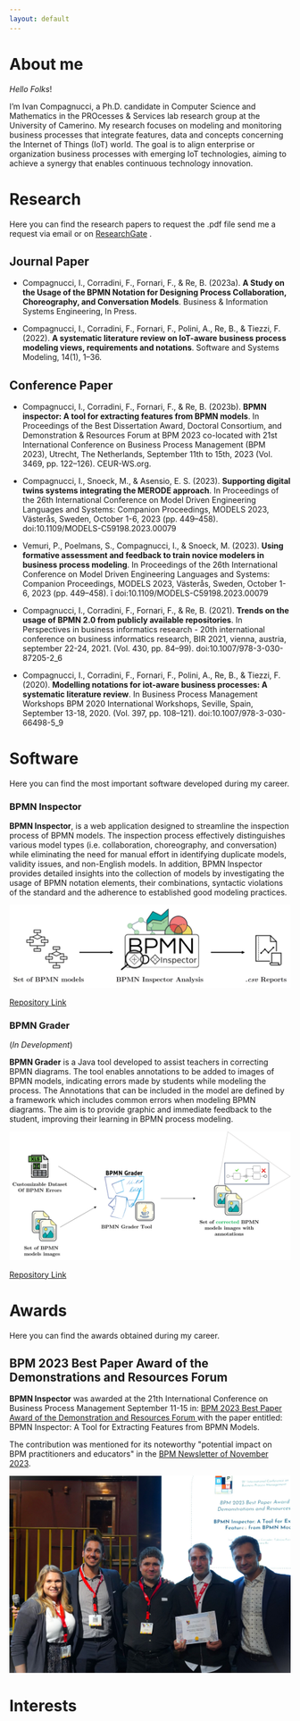 ```yaml
---
layout: default
---
```


# About me

_Hello Folks_!

I’m Ivan Compagnucci, a Ph.D. candidate in Computer Science and Mathematics in the PROcesses & Services lab research
group at the University of Camerino. My research focuses on modeling and monitoring business
processes that integrate features, data and concepts concerning the Internet of Things (IoT) world.
The goal is to align enterprise or organization business processes with emerging IoT technologies,
aiming to achieve a synergy that enables continuous technology innovation.

# Research

Here you can find the research papers to request the .pdf file send me a request via email or on [ResearchGate](https://www.researchgate.net/profile/Ivan-Compagnucci) .

## Journal Paper 

*   Compagnucci, I., Corradini, F., Fornari, F., & Re, B. (2023a). **A Study on the Usage of the BPMN
    Notation for Designing Process Collaboration, Choreography, and Conversation Models**. Business &
    Information Systems Engineering, In Press.

*   Compagnucci, I., Corradini, F., Fornari, F., Polini, A., Re, B., & Tiezzi, F. (2022). **A systematic literature
    review on IoT-aware business process modeling views, requirements and notations**. Software and
    Systems Modeling, 14(1), 1–36.

## Conference Paper

*   Compagnucci, I., Corradini, F., Fornari, F., & Re, B. (2023b). **BPMN inspector: A tool for extracting
    features from BPMN models**. In Proceedings of the Best Dissertation Award, Doctoral Consortium, and
    Demonstration & Resources Forum at BPM 2023 co-located with 21st International Conference on Business
    Process Management (BPM 2023), Utrecht, The Netherlands, September 11th to 15th, 2023 (Vol. 3469,
    pp. 122–126). CEUR-WS.org.

  * Compagnucci, I., Snoeck, M., & Asensio, E. S. (2023). **Supporting digital twins systems integrating the
    MERODE approach**. In Proceedings of the 26th International Conference on Model Driven Engineering
    Languages and Systems: Companion Proceedings, MODELS 2023, Västerås, Sweden, October 1-6, 2023
    (pp. 449–458). doi:10.1109/MODELS-C59198.2023.00079

  * Vemuri, P., Poelmans, S., Compagnucci, I., & Snoeck, M. (2023). **Using formative assessment and
    feedback to train novice modelers in business process modeling**. In Proceedings of the 26th International
    Conference on Model Driven Engineering Languages and Systems: Companion Proceedings, MODELS 2023,
    Västerås, Sweden, October 1-6, 2023 (pp. 449–458). î doi:10.1109/MODELS-C59198.2023.00079

  * Compagnucci, I., Corradini, F., Fornari, F., & Re, B. (2021). **Trends on the usage of BPMN 2.0 from
    publicly available repositories**. In Perspectives in business informatics research - 20th international
    conference on business informatics research, BIR 2021, vienna, austria, september 22-24, 2021. (Vol. 430,
    pp. 84–99). doi:10.1007/978-3-030-87205-2\_6

  * Compagnucci, I., Corradini, F., Fornari, F., Polini, A., Re, B., & Tiezzi, F. (2020). **Modelling notations for
    iot-aware business processes: A systematic literature review**. In Business Process Management Workshops
    BPM 2020 International Workshops, Seville, Spain, September 13-18, 2020. (Vol. 397, pp. 108–121).
    doi:10.1007/978-3-030-66498-5\_9

# Software

Here you can find the most important software developed during my career.

### BPMN Inspector

**BPMN Inspector**, is a web application designed to streamline the inspection process of BPMN models. The inspection process effectively distinguishes various
model types (i.e. collaboration, choreography, and conversation) while eliminating the need for manual effort in identifying duplicate models, validity issues, and
non-English models. In addition, BPMN Inspector provides detailed insights into
the collection of models by investigating the usage of BPMN notation elements,
their combinations, syntactic violations of the standard and the adherence to established good modeling practices.

![BPMNInspector](assets/images/bpmninspector.png)

[Repository Link](https://github.com/PROSLab/BPMN-Inspector) 

### BPMN Grader
(_In Development_)

**BPMN Grader** is a Java tool developed to assist teachers in correcting BPMN diagrams. The tool enables annotations to be added to images of BPMN models, indicating errors made by students while modeling the process. The Annotations that
can be included in the model are defined by a framework which includes common
errors when modeling BPMN diagrams. The aim is to provide graphic and immediate feedback to the student, improving their learning in BPMN process modeling.

![BPMNGrader](assets/images/bpmngrader.png)

[Repository Link](https://github.com/IvanComp/BPMN-Grader) 

# Awards

Here you can find the awards obtained during my career.

## BPM 2023 Best Paper Award of the Demonstrations and Resources Forum
**BPMN Inspector** was awarded at the 21th International Conference on Business Process Management September 11-15 in: [BPM 2023 Best Paper Award of the Demonstration and Resources Forum ](https://bpm-conference.org/awards/) with the paper entitled: BPMN Inspector: A Tool for Extracting Features from BPMN Models. 

The contribution was mentioned for its noteworthy "potential impact on BPM
practitioners and educators" in the [BPM Newsletter of November 2023](https://bpm-conference.org/assets/docs/newsletter/BPM-newsletter-2023-11.pdf
). 

![BPM23](assets/images/bpmnaward.jpeg)

# Interests
